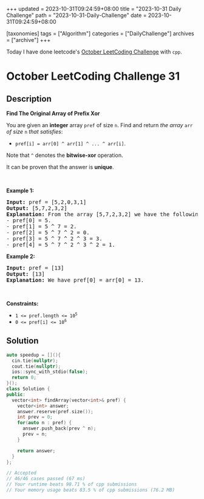 +++
updated = 2023-10-31T09:24:59+08:00
title = "2023-10-31 Daily Challenge"
path = "2023-10-31-Daily-Challenge"
date = 2023-10-31T09:24:59+08:00

[taxonomies]
tags = ["Algorithm"]
categories = ["DailyChallenge"]
archives = ["archive"]
+++

Today I have done leetcode's [October LeetCoding Challenge](https://leetcode.com/problems/find-the-original-array-of-prefix-xor/) with `cpp`.

<!-- more -->

# October LeetCoding Challenge 31

## Description

**Find The Original Array of Prefix Xor**

<p>You are given an <strong>integer</strong> array <code>pref</code> of size <code>n</code>. Find and return <em>the array </em><code>arr</code><em> of size </em><code>n</code><em> that satisfies</em>:</p>

<ul>
	<li><code>pref[i] = arr[0] ^ arr[1] ^ ... ^ arr[i]</code>.</li>
</ul>

<p>Note that <code>^</code> denotes the <strong>bitwise-xor</strong> operation.</p>

<p>It can be proven that the answer is <strong>unique</strong>.</p>

<p>&nbsp;</p>
<p><strong class="example">Example 1:</strong></p>

<pre>
<strong>Input:</strong> pref = [5,2,0,3,1]
<strong>Output:</strong> [5,7,2,3,2]
<strong>Explanation:</strong> From the array [5,7,2,3,2] we have the following:
- pref[0] = 5.
- pref[1] = 5 ^ 7 = 2.
- pref[2] = 5 ^ 7 ^ 2 = 0.
- pref[3] = 5 ^ 7 ^ 2 ^ 3 = 3.
- pref[4] = 5 ^ 7 ^ 2 ^ 3 ^ 2 = 1.
</pre>

<p><strong class="example">Example 2:</strong></p>

<pre>
<strong>Input:</strong> pref = [13]
<strong>Output:</strong> [13]
<strong>Explanation:</strong> We have pref[0] = arr[0] = 13.
</pre>

<p>&nbsp;</p>
<p><strong>Constraints:</strong></p>

<ul>
	<li><code>1 &lt;= pref.length &lt;= 10<sup>5</sup></code></li>
	<li><code>0 &lt;= pref[i] &lt;= 10<sup>6</sup></code></li>
</ul>


## Solution

``` cpp
auto speedup = [](){
  cin.tie(nullptr);
  cout.tie(nullptr);
  ios::sync_with_stdio(false);
  return 0;
}();
class Solution {
public:
  vector<int> findArray(vector<int>& pref) {
    vector<int> answer;
    answer.reserve(pref.size());
    int prev = 0;
    for(auto n : pref) {
      answer.push_back(prev ^ n);
      prev = n;
    }

    return answer;
  }
};

// Accepted
// 46/46 cases passed (67 ms)
// Your runtime beats 98.71 % of cpp submissions
// Your memory usage beats 83.5 % of cpp submissions (76.2 MB)
```
